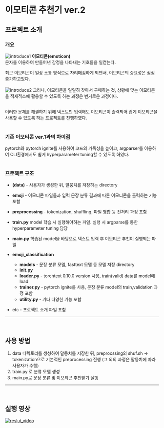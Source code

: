 # 이모티콘 추천기 ver.2


## 프로젝트 소개 </br>
### 개요
![introduce1](./etc/introduce1.png)
<b> 이모티콘(emoticon) </b></br> 
문자를 이용하여 만들어낸 감정을 나타내는 기호들을 일컫는다.

최근 이모티콘이 일상 소통 방식으로 자리매김하게 되면서, 이모티콘의 중요성은 점점 증가하고있다. </br></br>
![introduce2](./etc/introduce2.png)
그러나, 이모티콘을 일일히 찾아서 구매하는 것, 상황에 맞는 이모티콘을 적재적소에 활용할 수 있도록 하는 과정은 번거로운 과정이다.

</br>
이러한 문제를 해결하기 위해 텍스트만 입력해도 이모티콘이 출력되어 쉽게 이모티콘을 사용할 수 있도록 하는 프로젝트를 진행하였다. </br></br>


### 기존 이모티콘 ver.1과의 차이점 </br>
pytorch와 pytorch ignite를 사용하여 코드의 가독성을 높이고, argparser를 이용하여 CLI환경에서도 쉽게 hyperparameter tuning할 수 있도록 하였다. </br></br>

### 프로젝트 구조 </br>
- <b>(data)</b> - 사용자가 생성한 뒤, 말뭉치를 저장하는 directory </br>
- <b>emoji</b> - 이모티콘 파일들과 입력 문장 분류 결과에 따른 이모티콘을 출력하는 기능 포함
- <b>preprocessing</b> - tokenization, shuffling, 파일 병합 등 전처리 과정 포함
- <b>train.py</b> model 학습 시 실행해야하는 파일. 실행 시 argparse를 통한 hyperparameter tuning 담당
- <b>main.py</b> 학습된 model을 바탕으로 텍스트 입력 후 이모티콘 추천이 실행되는 파일
- <b>emoji_classification</b>
    * <b>models</b> - 문장 분류 모델, fasttext 모델 등 모델 저장 directory
    * <b>init.py</b>
    * <b>loader.py</b> - torchtext 0.10.0 version 사용, train(valid) data를 model에 load
    * <b>trainer.py</b> - pytorch ignite를 사용, 문장 분류 model의 train,validation 과정 포함
    * <b>utility.py</b> - 기타 다양한 기능 포함</br>

- etc - 프로젝트 소개 파일 포함
---
</br>

## 사용 방법 
1. data 디렉토리를 생성하여 말뭉치를 저장한 뒤, preprocssing의 shuf.sh -> tokenization으로 기본적인 preprocessing 진행 (그 외의 과정은 말뭉치에 따라 사용자가 수행)
2. train.py 로 분류 모델 생성
3. main.py로 문장 분류 및 이모티콘 추천받기 실행
---
</br>

## 실행 영상
[![reslut_video](https://img.youtube.com/vi/CoZry6k7vOw/0.jpg)](https://youtu.be/CoZry6k7vOw)
